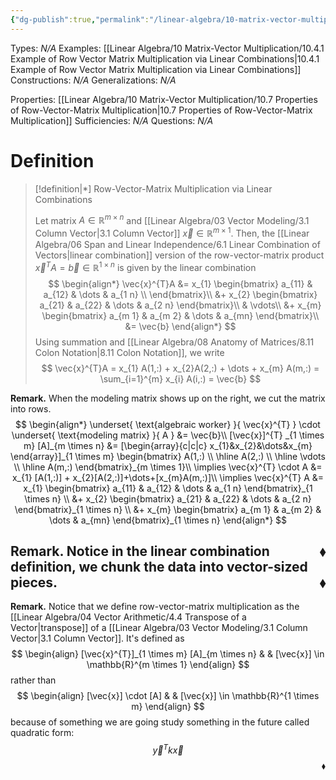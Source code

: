 ```yaml
---
{"dg-publish":true,"permalink":"/linear-algebra/10-matrix-vector-multiplication/10-4-row-vector-matrix-multiplication-via-linear-combinations/","tags":["Type/Definition","Topic/Linear_Algebra"]}
---
```


Types: *N/A*
Examples: [[Linear Algebra/10 Matrix-Vector Multiplication/10.4.1 Example of Row Vector Matrix Multiplication via Linear Combinations\|10.4.1 Example of Row Vector Matrix Multiplication via Linear Combinations]]
Constructions: *N/A*
Generalizations: *N/A*

Properties: [[Linear Algebra/10 Matrix-Vector Multiplication/10.7 Properties of Row-Vector-Matrix Multiplication\|10.7 Properties of Row-Vector-Matrix Multiplication]]
Sufficiencies: *N/A*
Questions: *N/A*

# Definition
> [!definition|*] Row-Vector-Matrix Multiplication via Linear Combinations
> 
> Let matrix $A \in \mathbb{R}^{m \times n}$ and [[Linear Algebra/03 Vector Modeling/3.1 Column Vector\|3.1 Column Vector]] $\vec{x} \in \mathbb{R}^{m \times 1}$. Then, the [[Linear Algebra/06 Span and Linear Independence/6.1 Linear Combination of Vectors\|linear combination]] version of the row-vector-matrix product $\vec{x}^{T} A = \vec{b} \in \mathbb{R}^{ 1 \times n}$ is given by the linear combination
> $$
> \begin{align*}
> \vec{x}^{T}A &= x_{1} \begin{bmatrix}
> a_{11} & a_{12} & \dots & a_{1 n} \\
> \end{bmatrix}\\
> &+ x_{2} \begin{bmatrix}
> a_{21}  & a_{22} & \dots & a_{2 n}
> \end{bmatrix}\\
> & \vdots\\
> &+ x_{m} \begin{bmatrix}
> a_{m 1} & a_{m 2} & \dots & a_{mn}
> \end{bmatrix}\\
> &= \vec{b}
> \end{align*}
> $$
> Using summation and [[Linear Algebra/08 Anatomy of Matrices/8.11 Colon Notation\|8.11 Colon Notation]], we write
> $$
> \vec{x}^{T}A = x_{1} A(1,:) + x_{2}A(2,:) + \dots + x_{m} A(m,:) = \sum_{i=1}^{m} x_{i} A(i,:) = \vec{b}
> $$

**Remark.** When the modeling matrix shows up on the right, we cut the matrix into rows.
$$
\begin{align*}
\underset{ \text{algebraic worker} }{ \vec{x}^{T} } \cdot \underset{ \text{modeling matrix} }{ A } &= \vec{b}\\
[\vec{x}]^{T} _{1 \times m} [A]_{m \times n} &=  [\begin{array}{c|c|c}
x_{1}&x_{2}&\dots&x_{m}
\end{array}]_{1 \times m} \begin{bmatrix}
A(1,:) \\
\hline A(2,:) \\
\hline \vdots \\
\hline A(m,:)
\end{bmatrix}_{m \times 1}\\
\implies \vec{x}^{T} \cdot A &= x_{1} [A(1,:)] + x_{2}[A(2,:)]+\dots+[x_{m}A(m,:)]\\
\implies \vec{x}^{T} A &= x_{1} \begin{bmatrix}
a_{11} & a_{12} & \dots & a_{1 n}
\end{bmatrix}_{1 \times n} \\
&+ x_{2} \begin{bmatrix}
a_{21} & a_{22} & \dots & a_{2 n}
\end{bmatrix}_{1 \times n} \\
&+ x_{m} \begin{bmatrix}
a_{m 1} & a_{m 2} & \dots & a_{mn}
\end{bmatrix}_{1 \times n}
\end{align*}
$$

 <span style='float:right;'>$\blacklozenge$</span>
 ---
 **Remark.** Notice in the linear combination definition, we chunk the data into vector-sized pieces.
 <span style='float:right;'>$\blacklozenge$</span>
---
**Remark.** Notice that we define row-vector-matrix multiplication as the [[Linear Algebra/04 Vector Arithmetic/4.4 Transpose of a Vector\|transpose]] of a [[Linear Algebra/03 Vector Modeling/3.1 Column Vector\|3.1 Column Vector]]. It's defined as
$$
\begin{align}
[\vec{x}^{T}]_{1 \times m} [A]_{m \times n} &  & [\vec{x}] \in \mathbb{R}^{m \times 1}
\end{align}
$$
rather than
$$
\begin{align}
[\vec{x}] \cdot [A]  &  & [\vec{x}] \in \mathbb{R}^{1 \times m}
\end{align}
$$
because of something we are going study something in the future called quadratic form:
$$
\vec{y}^{T} k \vec{x}
$$
 <span style='float:right;'>$\blacklozenge$</span>

 